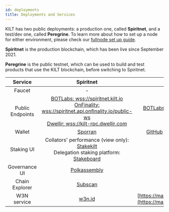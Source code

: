 ```yaml
---
id: deployments
title: Deployments and Services
---
```


KILT has two public deployments: a production one, called **Spiritnet**, and a test/dev one, called **Peregrine**.
To learn more about how to set up a node for either environment, please check our [fullnode set up guide](./04_fullnode.md).

**Spiritnet** is the production blockchain, which has been live since September 2021.

**Peregrine** is the public testnet, which can be used to build and test products that use the KILT blockchain, before switching to Spiritnet.

|     Service      |                                                                                               Spiritnet                                                                                                |                                              Peregrine                                              |
| :--------------: | :----------------------------------------------------------------------------------------------------------------------------------------------------------------------------------------------------: | :-------------------------------------------------------------------------------------------------: |
|      Faucet      |                                                                                                   -                                                                                                    |                                   [Peregrine Faucet][pere-faucet]                                   |
| Public Endpoints | [BOTLabs: wss://spiritnet.kilt.io][spirit-wss-kilt]<br/>[OnFinality: wss://spiritnet.api.onfinality.io/public-ws][spirit-wss-onfinality]<br/>[Dwellir: wss://kilt-rpc.dwellir.com][spirit-wss-dwellir] |                [BOTLabs: wss://peregrine.kilt.io/parachain-public-ws][pere-wss-kilt]                |
|      Wallet      |                                                                                  [Sporran](https://www.sporran.org/)                                                                                   | [GitHub](https://github.com/BTE-Trusted-Entity/sporran-extension) (manual loading into the browser) |
|    Staking UI    |                           Collators' performance (view only): [Stakekilt](https://stakekilt.com/)<br/>Delegation staking platform: [Stakeboard](https://stakeboard.kilt.io)                            |                                                  -                                                  |
|  Governance UI   |                                                                                  [Polkassembly][spirit-polkassembly]                                                                                   |                                                  -                                                  |
|  Chain Explorer  |                                                                                [Subscan](https://spiritnet.subscan.io)                                                                                 |                             [Subscan](https://kilt-testnet.subscan.io)                              |
|   W3N service    |                                                                                        [w3n.id](https://w3n.id)                                                                                        |       [https://main.dwo3t819w2m3x.amplifyapp.com](https://main.dwo3t819w2m3x.amplifyapp.com)        |
[spirit-polkassembly]: https://kilt.polkassembly.network
[spirit-wss-kilt]: https://polkadot.js.org/apps/?rpc=wss://spiritnet.kilt.io
[spirit-wss-onfinality]: https://polkadot.js.org/apps/?rpc=wss://spiritnet.api.onfinality.io/public-ws
[spirit-wss-dwellir]: https://polkadot.js.org/apps/?rpc=wss://kilt-rpc.dwellir.com
[pere-faucet]: https://faucet.kilt.io
[pere-wss-kilt]: https://polkadot.js.org/apps/?rpc=wss://peregrine.kilt.io/parachain-public-ws
